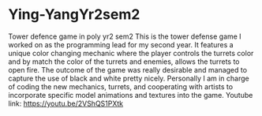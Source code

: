# Ying-YangYr2sem2
Tower defence game in poly yr2 sem2
This is the tower defense game I  worked on as the programming lead for my second year. It features a unique color changing mechanic where the player controls the turrets color and by match the color of the turrets and enemies, allows the turrets to open fire. The outcome of the game was really desirable and managed to capture the use of black and white pretty nicely. Personally I am in charge of coding the new mechanics, turrets, and cooperating with artists to incorporate specific model animations and textures into the game.
Youtube link: https://youtu.be/2VShQS1PXtk
